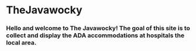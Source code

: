 # TheJavawocky

### Hello and welcome to The Javawocky! The goal of this site is to collect and display the ADA accommodations at hospitals the local area.
